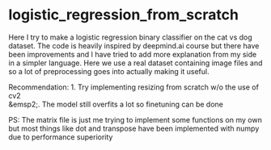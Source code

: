 # logistic_regression_from_scratch
Here I try to make a logistic regression binary classifier on the cat vs dog dataset. The code is heavily inspired by deepmind.ai course but there have been improvements and I have tried to add more explanation from my side in a simpler language. Here we use a real dataset containing image files and so a lot of preprocessing goes into actually making it useful. 

Recommendation: 1. Try implementing resizing from scratch w/o the use of cv2 <br/>
              &emsp2;. The model still overfits a lot so finetuning can be done

PS: The matrix file is just me trying to implement some functions on my own but most things like dot and transpose have been implemented with numpy due to performance superiority
